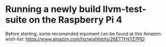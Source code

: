 # Running a newly build llvm-test-suite on the Raspberry Pi 4

Before starting, some recomended equiment can be found at this Amazon wish-list: https://www.amazon.com/hz/wishlist/ls/26ET1YH7Z7PID
